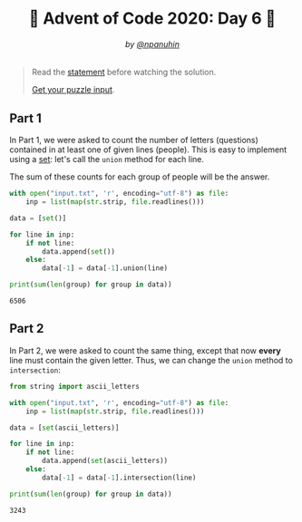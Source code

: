 <h1 align="center">🎄 Advent of Code 2020: Day 6 🎄</h1>
<h6 align="center">by <a href="https://github.com/npanuhin">@npanuhin</a></h6>

> Read the [statement](https://adventofcode.com/2020/day/6 "Visit adventofcode.com/2020/day/6") before watching the solution.
>
> [Get your puzzle input](https://adventofcode.com/2020/day/6/input "Open adventofcode.com/2020/day/6/input").


## Part 1

In Part 1, we were asked to count the number of letters (questions) contained in at least one of given lines (people). This is easy to implement using a [set](https://en.wikipedia.org/wiki/Set_(abstract_data_type)): let's call the `union` method for each line.

The sum of these counts for each group of people will be the answer.

```python
with open("input.txt", 'r', encoding="utf-8") as file:
    inp = list(map(str.strip, file.readlines()))

data = [set()]

for line in inp:
    if not line:
        data.append(set())
    else:
        data[-1] = data[-1].union(line)

print(sum(len(group) for group in data))
```
```
6506
```

## Part 2

In Part 2, we were asked to count the same thing, except that now **every** line must contain the given letter. Thus, we can change the `union` method to `intersection`:

```python
from string import ascii_letters

with open("input.txt", 'r', encoding="utf-8") as file:
    inp = list(map(str.strip, file.readlines()))

data = [set(ascii_letters)]

for line in inp:
    if not line:
        data.append(set(ascii_letters))
    else:
        data[-1] = data[-1].intersection(line)

print(sum(len(group) for group in data))
```
```
3243
```
